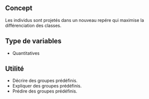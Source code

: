 ## Concept

Les individus sont projetés dans un nouveau repére qui maximise la différenciation des classes. 

## Type de variables

* Quantitatives

## Utilité

* Décrire des groupes prédéfinis.
* Expliquer des groupes prédéfinis.
* Prédire des groupes prédéfinis.